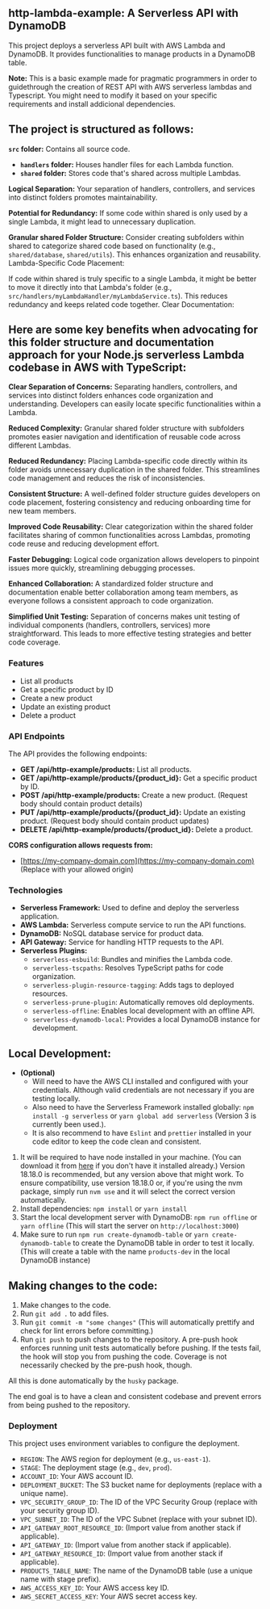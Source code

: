 ## http-lambda-example: A Serverless API with DynamoDB

This project deploys a serverless API built with AWS Lambda and DynamoDB. It provides functionalities to manage products in a DynamoDB table.

**Note:** This is a basic example made for pragmatic programmers in order to guidethrough the creation of REST API with AWS serverless lambdas and Typescript. You might need to modify it based on your specific requirements and install addicional dependencies.

## The project is structured as follows:

**`src` folder:** Contains all source code.
* **`handlers` folder:** Houses handler files for each Lambda function.
* **`shared` folder:** Stores code that's shared across multiple Lambdas.

**Logical Separation:**
Your separation of handlers, controllers, and services into distinct folders promotes maintainability.

**Potential for Redundancy:** 
If some code within shared is only used by a single Lambda, it might lead to unnecessary duplication.

**Granular shared Folder Structure:**
Consider creating subfolders within shared to categorize shared code based on functionality (e.g., `shared/database`, `shared/utils`). This enhances organization and reusability.
Lambda-Specific Code Placement:

If code within shared is truly specific to a single Lambda, it might be better to move it directly into that Lambda's folder (e.g., `src/handlers/myLambdaHandler/myLambdaService.ts`). This reduces redundancy and keeps related code together.
Clear Documentation:

## Here are some key benefits when advocating for this folder structure and documentation approach for your Node.js serverless Lambda codebase in AWS with TypeScript:

**Clear Separation of Concerns:** Separating handlers, controllers, and services into distinct folders enhances code organization and understanding. Developers can easily locate specific functionalities within a Lambda.

**Reduced Complexity:** Granular shared folder structure with subfolders promotes easier navigation and identification of reusable code across different Lambdas.

**Reduced Redundancy:** Placing Lambda-specific code directly within its folder avoids unnecessary duplication in the shared folder. This streamlines code management and reduces the risk of inconsistencies.

**Consistent Structure:** A well-defined folder structure guides developers on code placement, fostering consistency and reducing onboarding time for new team members.

**Improved Code Reusability:** Clear categorization within the shared folder facilitates sharing of common functionalities across Lambdas, promoting code reuse and reducing development effort.

**Faster Debugging:** Logical code organization allows developers to pinpoint issues more quickly, streamlining debugging processes.

**Enhanced Collaboration:** A standardized folder structure and documentation enable better collaboration among team members, as everyone follows a consistent approach to code organization.

**Simplified Unit Testing:** Separation of concerns makes unit testing of individual components (handlers, controllers, services) more straightforward. This leads to more effective testing strategies and better code coverage.

### Features

* List all products
* Get a specific product by ID
* Create a new product
* Update an existing product
* Delete a product

### API Endpoints

The API provides the following endpoints:

* **GET /api/http-example/products:** List all products.
* **GET /api/http-example/products/{product_id}:** Get a specific product by ID.
* **POST /api/http-example/products:** Create a new product. (Request body should contain product details)
* **PUT /api/http-example/products/{product_id}:** Update an existing product. (Request body should contain product updates)
* **DELETE /api/http-example/products/{product_id}:** Delete a product.

**CORS configuration allows requests from:**

* [https://my-company-domain.com](https://my-company-domain.com)  (Replace with your allowed origin)

### Technologies

* **Serverless Framework:** Used to define and deploy the serverless application.
* **AWS Lambda:** Serverless compute service to run the API functions.
* **DynamoDB:** NoSQL database service for product data.
* **API Gateway:** Service for handling HTTP requests to the API.
* **Serverless Plugins:**
    * `serverless-esbuild`: Bundles and minifies the Lambda code.
    * `serverless-tscpaths`: Resolves TypeScript paths for code organization.
    * `serverless-plugin-resource-tagging`: Adds tags to deployed resources.
    * `serverless-prune-plugin`: Automatically removes old deployments.
    * `serverless-offline`: Enables local development with an offline API.
    * `serverless-dynamodb-local`: Provides a local DynamoDB instance for development.

## Local Development:

* **(Optional)**
    * Will need to have the AWS CLI installed and configured with your credentials. Although valid credentials are not necessary if you are testing locally.
    * Also need to have the Serverless Framework installed globally: `npm install -g serverless` or `yarn global add serverless` (Version 3 is currently been used.).
    * It is also recommend to have `Eslint` and `prettier` installed in your code editor to keep the code clean and consistent.

1. It will be required to have node installed in your machine. (You can download it from [here](https://nodejs.org/en/download/) if you don't have it installed already.) Version 18.18.0 is recommended, but any version above that might work. To ensure compatibility, use version 18.18.0 or, if you're using the nvm package, simply run `nvm use` and it will select the correct version automatically.
2. Install dependencies: `npm install` or `yarn install`
3. Start the local development server with DynamoDB: `npm run offline` or `yarn offline` (This will start the server on `http://localhost:3000`)
4. Make sure to run `npm run create-dynamodb-table` or `yarn create-dynamodb-table` to create the DynamoDB table in order to test it locally. (This will create a table with the name `products-dev` in the local DynamoDB instance)

## Making changes to the code:

1. Make changes to the code.
2. Run `git add .` to add files.
3. Run `git commit -m "some changes"` (This will automatically prettify and check for lint errors before committing.)
4. Run `git push` to push changes to the repository. A pre-push hook enforces running unit tests automatically before pushing. If the tests fail, the hook will stop you from pushing the code. Coverage is not necessarily checked by the pre-push hook, though.

All this is done automatically by the `husky` package.

The end goal is to have a clean and consistent codebase and prevent errors from being pushed to the repository.

### Deployment

This project uses environment variables to configure the deployment.

* `REGION`: The AWS region for deployment (e.g., `us-east-1`).
* `STAGE`: The deployment stage (e.g., `dev`, `prod`).
* `ACCOUNT_ID`: Your AWS account ID.
* `DEPLOYMENT_BUCKET`: The S3 bucket name for deployments (replace with a unique name).
* `VPC_SECURITY_GROUP_ID`: The ID of the VPC Security Group (replace with your security group ID).
* `VPC_SUBNET_ID`: The ID of the VPC Subnet (replace with your subnet ID).
* `API_GATEWAY_ROOT_RESOURCE_ID`: (Import value from another stack if applicable).
* `API_GATEWAY_ID`: (Import value from another stack if applicable).
* `API_GATEWAY_RESOURCE_ID`: (Import value from another stack if applicable).
* `PRODUCTS_TABLE_NAME`: The name of the DynamoDB table (use a unique name with stage prefix).
* `AWS_ACCESS_KEY_ID`: Your AWS access key ID.
* `AWS_SECRET_ACCESS_KEY`: Your AWS secret access key.
